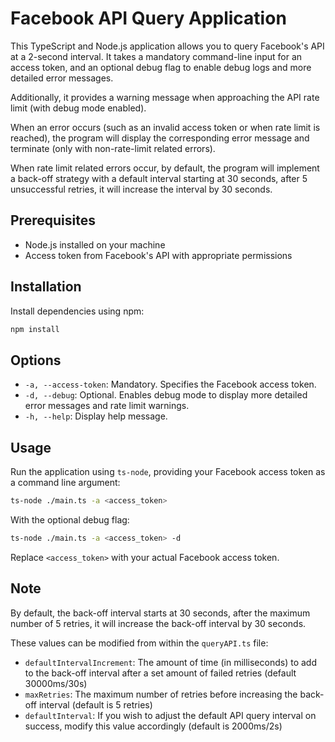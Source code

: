 # Facebook API Query Application

This TypeScript and Node.js application allows you to query Facebook's API at a 2-second interval. It takes a mandatory command-line input for an access token, and an optional debug flag to enable debug logs and more detailed error messages. 

Additionally, it provides a warning message when approaching the API rate limit (with debug mode enabled).

When an error occurs (such as an invalid access token or when rate limit is reached), the program will display the corresponding error message and terminate (only with non-rate-limit related errors). 

When rate limit related errors occur, by default, the program will implement a back-off strategy with a default interval starting at 30 seconds, after 5 unsuccessful retries, it will increase the interval by 30 seconds. 

## Prerequisites

- Node.js installed on your machine
- Access token from Facebook's API with appropriate permissions

## Installation

Install dependencies using npm:

```bash
npm install
```

## Options

- `-a, --access-token`: Mandatory. Specifies the Facebook access token.
- `-d, --debug`: Optional. Enables debug mode to display more detailed error messages and rate limit warnings.
- `-h, --help`: Display help message.

## Usage

Run the application using `ts-node`, providing your Facebook access token as a command line argument:

```bash
ts-node ./main.ts -a <access_token>
```

With the optional debug flag:
```bash
ts-node ./main.ts -a <access_token> -d
```

Replace `<access_token>` with your actual Facebook access token.

## Note

By default, the back-off interval starts at 30 seconds, after the maximum number of 5 retries, it will increase the back-off interval by 30 seconds. 

These values can be modified from within the `queryAPI.ts` file:

- `defaultIntervalIncrement`: The amount of time (in milliseconds) to add to the back-off interval after a set amount of failed retries (default 30000ms/30s)
- `maxRetries`: The maximum number of retries before increasing the back-off interval (default is 5 retries)
- `defaultInterval`: If you wish to adjust the default API query interval on success, modify this value accordingly (default is 2000ms/2s)

